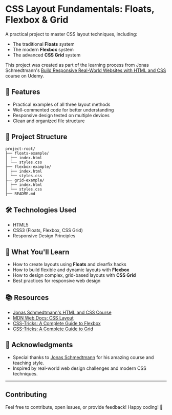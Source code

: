 # CSS Layout Fundamentals: Floats, Flexbox & Grid


A practical project to master CSS layout techniques, including:
- The traditional **Floats** system
- The modern **Flexbox** system
- The advanced **CSS Grid** system

This project was created as part of the learning process from Jonas Schmedtmann's [Build Responsive Real-World Websites with HTML and CSS](https://www.udemy.com/course/design-and-develop-a-killer-website-with-html5-and-css3/) course on Udemy.

## 🚀 Features

- Practical examples of all three layout methods
- Well-commented code for better understanding
- Responsive design tested on multiple devices
- Clean and organized file structure

## 📂 Project Structure
```
project-root/
├── floats-example/
│ ├── index.html
│ └── styles.css
├── flexbox-example/
│ ├── index.html
│ └── styles.css
├── grid-example/
│ ├── index.html
│ └── styles.css
├── README.md
```

## 🛠️ Technologies Used

- HTML5
- CSS3 (Floats, Flexbox, CSS Grid)
- Responsive Design Principles

## 🎯 What You'll Learn

- How to create layouts using **Floats** and clearfix hacks
- How to build flexible and dynamic layouts with **Flexbox**
- How to design complex, grid-based layouts with **CSS Grid**
- Best practices for responsive web design


## 📚 Resources

- [Jonas Schmedtmann's HTML and CSS Course](https://www.udemy.com/course/design-and-develop-a-killer-website-with-html5-and-css3/)
- [MDN Web Docs: CSS Layout](https://developer.mozilla.org/en-US/docs/Learn/CSS/CSS_layout)
- [CSS-Tricks: A Complete Guide to Flexbox](https://css-tricks.com/snippets/css/a-guide-to-flexbox/)
- [CSS-Tricks: A Complete Guide to Grid](https://css-tricks.com/snippets/css/complete-guide-grid/)

## 🙏 Acknowledgments

- Special thanks to [Jonas Schmedtmann](https://twitter.com/jonasschmedtman) for his amazing course and teaching style.
- Inspired by real-world web design challenges and modern CSS techniques.

---

## Contributing
Feel free to contribute, open issues, or provide feedback! Happy coding! 🚀
